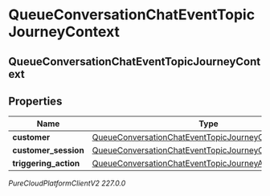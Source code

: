 # QueueConversationChatEventTopicJourneyContext

## QueueConversationChatEventTopicJourneyContext

## Properties

|Name | Type | Description | Notes|
|------------ | ------------- | ------------- | -------------|
| **customer** | [QueueConversationChatEventTopicJourneyCustomer](QueueConversationChatEventTopicJourneyCustomer) |  | [optional] |
| **customer_session** | [QueueConversationChatEventTopicJourneyCustomerSession](QueueConversationChatEventTopicJourneyCustomerSession) |  | [optional] |
| **triggering_action** | [QueueConversationChatEventTopicJourneyAction](QueueConversationChatEventTopicJourneyAction) |  | [optional] |



_PureCloudPlatformClientV2 227.0.0_
